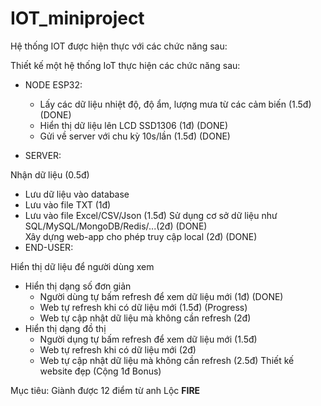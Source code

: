 # IOT_miniproject

Hệ thống IOT được hiện thực với các chức năng sau:

Thiết kế một hệ thống IoT thực hiện các chức năng sau:

- NODE ESP32:

  - Lấy các dữ liệu nhiệt độ, độ ẩm, lượng mưa từ các cảm biến (1.5đ) (DONE)
  - Hiển thị dữ liệu lên LCD SSD1306 (1đ) (DONE)
  - Gửi về server với chu kỳ 10s/lần (1.5đ) (DONE)
- SERVER:

Nhận dữ liệu (0.5đ)
  - Lưu dữ liệu vào database
  - Lưu vào file TXT (1đ)
  - Lưu vào file Excel/CSV/Json (1.5đ)
Sử dụng cơ sở dữ liệu như SQL/MySQL/MongoDB/Redis/...(2đ) (DONE) <br>
Xây dựng web-app cho phép truy cập local (2đ) (DONE)
- END-USER:

Hiển thị dữ liệu để người dùng xem
  - Hiển thị dạng số đơn giản
    - Người dùng tự bấm refresh để xem dữ liệu mới (1đ) (DONE)
    - Web tự refresh khi có dữ liệu mới (1.5đ) (Progress)
    - Web tự cập nhật dữ liệu mà không cần refresh (2đ)
  - Hiển thị dạng đồ thị
    - Người dụng tự bấm refresh để xem dữ liệu mới (1.5đ)
    - Web tự refresh khi có dữ liệu mới (2đ)
    - Web tự cập nhật dữ liệu mà không cần refresh (2.5đ)
Thiết kế website đẹp (Cộng 1đ Bonus)

Mục tiêu: Giành được 12 điểm từ anh Lộc **FIRE**
